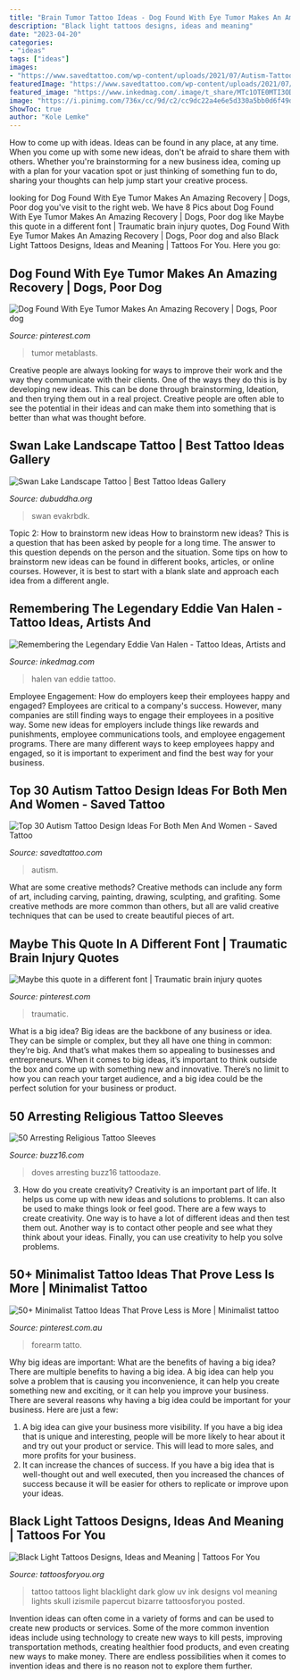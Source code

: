 ```yaml
---
title: "Brain Tumor Tattoo Ideas - Dog Found With Eye Tumor Makes An Amazing Recovery"
description: "Black light tattoos designs, ideas and meaning"
date: "2023-04-20"
categories:
- "ideas"
tags: ["ideas"]
images:
- "https://www.savedtattoo.com/wp-content/uploads/2021/07/Autism-Tattoo-Small-Design-1024x1024.jpg"
featuredImage: "https://www.savedtattoo.com/wp-content/uploads/2021/07/Autism-Tattoo-Small-Design-1024x1024.jpg"
featured_image: "https://www.inkedmag.com/.image/t_share/MTc1OTE0MTI3ODkyNDkwMTA1/vanhalen.png"
image: "https://i.pinimg.com/736x/cc/9d/c2/cc9dc22a4e6e5d330a5bb0d6f49d4189.jpg"
ShowToc: true
author: "Kole Lemke"
---
```



How to come up with ideas.
Ideas can be found in any place, at any time. When you come up with some new ideas, don't be afraid to share them with others. Whether you're brainstorming for a new business idea, coming up with a plan for your vacation spot or just thinking of something fun to do, sharing your thoughts can help jump start your creative process.

	

		
looking for Dog Found With Eye Tumor Makes An Amazing Recovery | Dogs, Poor dog you've visit to the right web. We have 8 Pics about Dog Found With Eye Tumor Makes An Amazing Recovery | Dogs, Poor dog like Maybe this quote in a different font | Traumatic brain injury quotes, Dog Found With Eye Tumor Makes An Amazing Recovery | Dogs, Poor dog and also Black Light Tattoos Designs, Ideas and Meaning | Tattoos For You. Here you go:
		
    
## Dog Found With Eye Tumor Makes An Amazing Recovery | Dogs, Poor Dog

<img loading=lazy src="https://i.pinimg.com/736x/cc/9d/c2/cc9dc22a4e6e5d330a5bb0d6f49d4189.jpg" onerror="this.onerror=null;this.src='https://tse4.mm.bing.net/th?id=OIP.o81BBxvr7I6U1FfMkRRRBQHaD3&amp;pid=15.1';" alt="Dog Found With Eye Tumor Makes An Amazing Recovery | Dogs, Poor dog">

_Source: pinterest.com_

>tumor metablasts. 

	

Creative people are always looking for ways to improve their work and the way they communicate with their clients. One of the ways they do this is by developing new ideas. This can be done through brainstorming, Ideation, and then trying them out in a real project. Creative people are often able to see the potential in their ideas and can make them into something that is better than what was thought before.

    
## Swan Lake Landscape Tattoo | Best Tattoo Ideas Gallery

<img loading=lazy src="https://www.dubuddha.org/wp-content/uploads/2016/08/Swan-Lake-Ladndscape-Tattoo-by-Evakrbdk-728x909.jpg" onerror="this.onerror=null;this.src='https://tse2.mm.bing.net/th?id=OIP.g9CPDFwIsIgKsY7vj-m2hwHaJP&amp;pid=15.1';" alt="Swan Lake Landscape Tattoo | Best Tattoo Ideas Gallery">

_Source: dubuddha.org_

>swan evakrbdk. 

	

Topic 2: How to brainstorm new ideas
How to brainstorm new ideas? This is a question that has been asked by people for a long time. The answer to this question depends on the person and the situation. Some tips on how to brainstorm new ideas can be found in different books, articles, or online courses. However, it is best to start with a blank slate and approach each idea from a different angle.

    
## Remembering The Legendary Eddie Van Halen - Tattoo Ideas, Artists And

<img loading=lazy src="https://www.inkedmag.com/.image/t_share/MTc1OTE0MTI3ODkyNDkwMTA1/vanhalen.png" onerror="this.onerror=null;this.src='https://tse4.mm.bing.net/th?id=OIP.hW5ppkkMeyTXulY-nXHG5QHaD4&amp;pid=15.1';" alt="Remembering the Legendary Eddie Van Halen - Tattoo Ideas, Artists and">

_Source: inkedmag.com_

>halen van eddie tattoo. 

	

Employee Engagement: How do employers keep their employees happy and engaged?
Employees are critical to a company's success. However, many companies are still finding ways to engage their employees in a positive way. Some new ideas for employers include things like rewards and punishments, employee communications tools, and employee engagement programs. There are many different ways to keep employees happy and engaged, so it is important to experiment and find the best way for your business.

    
## Top 30 Autism Tattoo Design Ideas For Both Men And Women - Saved Tattoo

<img loading=lazy src="https://www.savedtattoo.com/wp-content/uploads/2021/07/Autism-Tattoo-Small-Design-1024x1024.jpg" onerror="this.onerror=null;this.src='https://tse1.mm.bing.net/th?id=OIP.yXhy9HHRwFtkIwv55F3FAAHaHa&amp;pid=15.1';" alt="Top 30 Autism Tattoo Design Ideas For Both Men And Women - Saved Tattoo">

_Source: savedtattoo.com_

>autism. 

	

What are some creative methods?
Creative methods can include any form of art, including carving, painting, drawing, sculpting, and grafiting. Some creative methods are more common than others, but all are valid creative techniques that can be used to create beautiful pieces of art.

    
## Maybe This Quote In A Different Font | Traumatic Brain Injury Quotes

<img loading=lazy src="https://i.pinimg.com/736x/b9/14/75/b91475518b7724da9f0139350bed4025.jpg" onerror="this.onerror=null;this.src='https://tse1.mm.bing.net/th?id=OIP.318-VRdZKdx2basc8bJ7YQHaJ3&amp;pid=15.1';" alt="Maybe this quote in a different font | Traumatic brain injury quotes">

_Source: pinterest.com_

>traumatic. 

	

What is a big idea?
Big ideas are the backbone of any business or idea. They can be simple or complex, but they all have one thing in common: they’re big. And that’s what makes them so appealing to businesses and entrepreneurs. When it comes to big ideas, it’s important to think outside the box and come up with something new and innovative. There’s no limit to how you can reach your target audience, and a big idea could be the perfect solution for your business or product.

    
## 50 Arresting Religious Tattoo Sleeves

<img loading=lazy src="https://buzz16.com/wp-content/uploads/2015/06/religious-tattoos0111.jpg" onerror="this.onerror=null;this.src='https://tse2.mm.bing.net/th?id=OIP.3nRJPD-qXac_hO2C07qFqwHaJ3&amp;pid=15.1';" alt="50 Arresting Religious Tattoo Sleeves">

_Source: buzz16.com_

>doves arresting buzz16 tattoodaze. 

	

3. How do you create creativity?
Creativity is an important part of life. It helps us come up with new ideas and solutions to problems. It can also be used to make things look or feel good. There are a few ways to create creativity. One way is to have a lot of different ideas and then test them out. Another way is to contact other people and see what they think about your ideas. Finally, you can use creativity to help you solve problems.

    
## 50+ Minimalist Tattoo Ideas That Prove Less Is More | Minimalist Tattoo

<img loading=lazy src="https://i.pinimg.com/736x/fa/de/e4/fadee44da47224e3da46520ce9778971.jpg" onerror="this.onerror=null;this.src='https://tse1.mm.bing.net/th?id=OIP.Q9Oes_6_0JwPgDJ4G791PwHaE8&amp;pid=15.1';" alt="50+ Minimalist Tattoo Ideas That Prove Less is More | Minimalist tattoo">

_Source: pinterest.com.au_

>forearm tatto. 

	

Why big ideas are important: What are the benefits of having a big idea?
There are multiple benefits to having a big idea. A big idea can help you solve a problem that is causing you inconvenience, it can help you create something new and exciting, or it can help you improve your business. There are several reasons why having a big idea could be important for your business. Here are just a few: 
1) A big idea can give your business more visibility. If you have a big idea that is unique and interesting, people will be more likely to hear about it and try out your product or service. This will lead to more sales, and more profits for your business. 
2) It can increase the chances of success. If you have a big idea that is well-thought out and well executed, then you increased the chances of success because it will be easier for others to replicate or improve upon your ideas.

    
## Black Light Tattoos Designs, Ideas And Meaning | Tattoos For You

<img loading=lazy src="http://www.tattoosforyou.org/wp-content/uploads/2013/10/Black-Light-Tattoo-Ink.jpg" onerror="this.onerror=null;this.src='https://tse2.mm.bing.net/th?id=OIP.B336s3VCOydu0c1ix0lEqAHaKv&amp;pid=15.1';" alt="Black Light Tattoos Designs, Ideas and Meaning | Tattoos For You">

_Source: tattoosforyou.org_

>tattoo tattoos light blacklight dark glow uv ink designs vol meaning lights skull izismile papercut bizarre tattoosforyou posted. 

	

Invention ideas can often come in a variety of forms and can be used to create new products or services. Some of the more common invention ideas include using technology to create new ways to kill pests, improving transportation methods, creating healthier food products, and even creating new ways to make money. There are endless possibilities when it comes to invention ideas and there is no reason not to explore them further.

